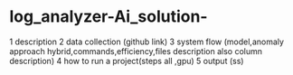 # log_analyzer-Ai_solution-
1 description 
2 data collection (github link)
3 system flow (model,anomaly approach hybrid,commands,efficiency,files description  also column description)
4 how to run a project(steps all ,gpu)
5 output (ss)
